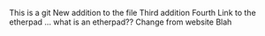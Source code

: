 This is a git
New addition to the file
Third addition
Fourth
Link to the etherpad ... what is an etherpad??
Change from website
Blah

